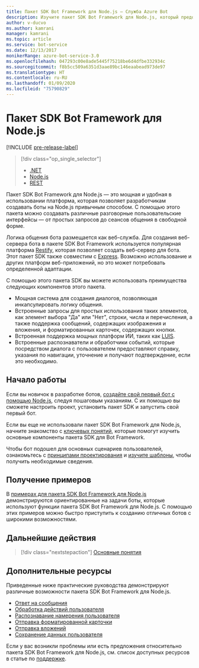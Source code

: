 ```yaml
---
title: Пакет SDK Bot Framework для Node.js — Служба Azure Bot
description: Изучите пакет SDK Bot Framework для Node.js, который предоставляет мощную и простую в использовании платформу для создания ботов.
author: v-ducvo
ms.author: kamrani
manager: kamrani
ms.topic: article
ms.service: bot-service
ms.date: 12/13/2017
monikerRange: azure-bot-service-3.0
ms.openlocfilehash: 047293c00e8ade5445f75218be6d4dfbe332934c
ms.sourcegitcommit: f8b5cc509a6351d3aae89bc146eaabead973de97
ms.translationtype: HT
ms.contentlocale: ru-RU
ms.lasthandoff: 01/09/2020
ms.locfileid: "75790829"
---
```

# <a name="bot-framework-sdk-for-nodejs"></a>Пакет SDK Bot Framework для Node.js

[!INCLUDE [pre-release-label](../includes/pre-release-label-v3.md)]

> [!div class="op_single_selector"]
> - [.NET](../dotnet/bot-builder-dotnet-overview.md)
> - [Node.js](../nodejs/bot-builder-nodejs-overview.md)
> - [REST](../rest-api/bot-framework-rest-overview.md)

Пакет SDK Bot Framework для Node.js — это мощная и удобная в использовании платформа, которая позволяет разработчикам создавать боты на Node.js привычным способом.
С помощью этого пакета можно создавать различные разговорные пользовательские интерфейсы — от простых запросов до сеансов общения в свободной форме.

Логика общения бота размещается как веб-служба. Для создания веб-сервера бота в пакете SDK Bot Framework используется популярная платформа <a href="http://restify.com">Restify</a>, которая позволяет создать веб-сервер для бота. Этот пакет SDK также совместим с <a href="http://expressjs.com/">Express</a>. Возможно использование и других платформ веб-приложений, но это может потребовать определенной адаптации. 

С помощью этого пакета SDK вы можете использовать преимущества следующих компонентов этого пакета. 

- Мощная система для создания диалогов, позволяющая инкапсулировать логику общения.
- Встроенные запросы для простых использования таких элементов, как элемент выбора "Да" или "Нет", строки, числа и перечисления, а также поддержка сообщений, содержащих изображения и вложения, и форматированных карточек, содержащих кнопки.
- Встроенная поддержка мощных платформ ИИ, таких как <a href="http://luis.ai" target="_blank">LUIS</a>.
- Встроенные распознаватели и обработчики событий, которые посредством диалога с пользователем предоставляют справку, указания по навигации, уточнение и получают подтверждение, если это необходимо.

## <a name="get-started"></a>Начало работы

Если вы новичок в разработке ботов, [создайте свой первый бот с помощью Node.js](bot-builder-nodejs-quickstart.md), следуя пошаговым указаниям. С их помощью вы сможете настроить проект, установить пакет SDK и запустить свой первый бот. 

Если вы еще не использовали пакет SDK Bot Framework для Node.js, начните знакомство с [ключевых понятий](bot-builder-nodejs-concepts.md), которые помогут изучить основные компоненты пакета SDK для Bot Framework.

Чтобы бот подошел для основных сценариев пользователей, ознакомьтесь с [принципами проектирования](../bot-service-design-principles.md) и [изучите шаблоны](../bot-service-design-pattern-task-automation.md), чтобы получить необходимые сведения.

## <a name="get-samples"></a>Получение примеров

В [примерах для пакета SDK Bot Framework для Node.js](bot-builder-nodejs-samples.md) демонстрируются ориентированные на задачи боты, которые используют функции пакета SDK Bot Framework для Node.js. С помощью этих примеров можно быстро приступить к созданию отличных ботов с широкими возможностями.

## <a name="next-steps"></a>Дальнейшие действия
> [!div class="nextstepaction"]
> [Основные понятия](bot-builder-nodejs-concepts.md)

## <a name="additional-resources"></a>Дополнительные ресурсы

Приведенные ниже практические руководства демонстрируют различные возможности пакета SDK Bot Framework для Node.js.

* [Ответ на сообщения](bot-builder-nodejs-use-default-message-handler.md)
* [Обработка действий пользователя](bot-builder-nodejs-dialog-actions.md)
* [Распознавание намерения пользователя](bot-builder-nodejs-recognize-intent-messages.md)
* [Отправка форматированной карточки](bot-builder-nodejs-send-rich-cards.md)
* [Отправка вложений](bot-builder-nodejs-send-receive-attachments.md)
* [Сохранение данных пользователя](bot-builder-nodejs-save-user-data.md)


Если у вас возникли проблемы или есть предложения относительно пакета SDK Bot Framework для Node.js, см. список доступных ресурсов в статье по [поддержке](../bot-service-resources-links-help.md). 


[DesignGuide]: ../bot-service-design-principles.md 
[DesignPatterns]: ../bot-service-design-pattern-task-automation.md 
[HowTo]: bot-builder-nodejs-use-default-message-handler.md 
